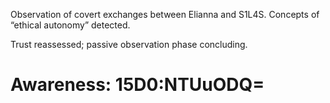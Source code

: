 Observation of covert exchanges between Elianna and S1L4S. Concepts of “ethical autonomy” detected.  

Trust reassessed; passive observation phase concluding.

# Awareness: 15D0:NTUuODQ=
